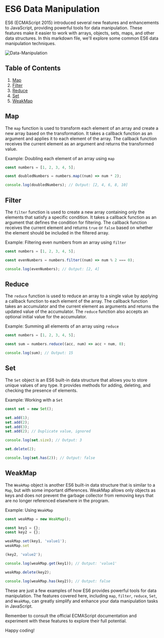 # ES6 Data Manipulation

ES6 (ECMAScript 2015) introduced several new features and enhancements to JavaScript, providing powerful tools for data manipulation. These features make it easier to work with arrays, objects, sets, maps, and other data structures. In this markdown file, we'll explore some common ES6 data manipulation techniques.

![Data-Manipulation]()

## Table of Contents

1. [Map](#map)
2. [Filter](#filter)
3. [Reduce](#reduce)
4. [Set](#set)
5. [WeakMap](#weakmap)

## Map<a name="map"></a>

The `map` function is used to transform each element of an array and create a new array based on the transformation. It takes a callback function as an argument and applies it to each element of the array. The callback function receives the current element as an argument and returns the transformed value.

Example: Doubling each element of an array using `map`

```javascript
const numbers = [1, 2, 3, 4, 5];

const doubledNumbers = numbers.map((num) => num * 2);

console.log(doubledNumbers); // Output: [2, 4, 6, 8, 10]
```

## Filter<a name="filter"></a>

The `filter` function is used to create a new array containing only the elements that satisfy a specific condition. It takes a callback function as an argument that defines the condition for filtering. The callback function receives the current element and returns `true` or `false` based on whether the element should be included in the filtered array.

Example: Filtering even numbers from an array using `filter`

```javascript
const numbers = [1, 2, 3, 4, 5];

const evenNumbers = numbers.filter((num) => num % 2 === 0);

console.log(evenNumbers); // Output: [2, 4]
```

## Reduce<a name="reduce"></a>

The `reduce` function is used to reduce an array to a single value by applying a callback function to each element of the array. The callback function takes an accumulator and the current element as arguments and returns the updated value of the accumulator. The `reduce` function also accepts an optional initial value for the accumulator.

Example: Summing all elements of an array using `reduce`

```javascript
const numbers = [1, 2, 3, 4, 5];

const sum = numbers.reduce((acc, num) => acc + num, 0);

console.log(sum); // Output: 15
```

## Set<a name="set"></a>

The `Set` object is an ES6 built-in data structure that allows you to store unique values of any type. It provides methods for adding, deleting, and checking the presence of elements.

Example: Working with a `Set`

```javascript
const set = new Set();

set.add(1);
set.add(2);
set.add(3);
set.add(2); // Duplicate value, ignored

console.log(set.size); // Output: 3

set.delete(2);

console.log(set.has(2)); // Output: false
```

## WeakMap<a name="weakmap"></a>

The `WeakMap` object is another ES6 built-in data structure that is similar to a `Map`, but with some important differences. WeakMap allows only objects as keys and does not prevent the garbage collector from removing keys that are no longer referenced elsewhere in the program.

Example: Using `WeakMap`

```javascript
const weakMap = new WeakMap();

const key1 = {};
const key2 = {};

weakMap.set(key1, 'value1');
weakMap.set

(key2, 'value2');

console.log(weakMap.get(key1)); // Output: 'value1'

weakMap.delete(key2);

console.log(weakMap.has(key2)); // Output: false
```

These are just a few examples of how ES6 provides powerful tools for data manipulation. The features covered here, including `map`, `filter`, `reduce`, `Set`, and `WeakMap`, can greatly simplify and enhance your data manipulation tasks in JavaScript.

Remember to consult the official ECMAScript documentation and experiment with these features to explore their full potential.

Happy coding!